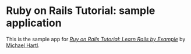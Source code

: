 # Ruby on Rails Tutorial: sample application

This is the sample app for
[*Ruy on Rails Tutorial: Learn Rails by Example*](http://railstutorial.org/) by [Michael Hartl](http://michaelhartl.com/).
